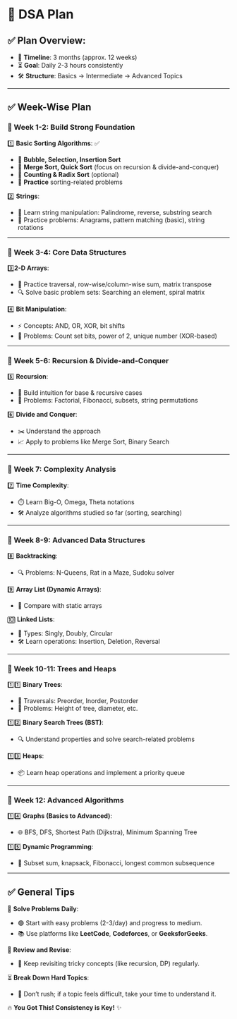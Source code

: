 # 🚀 DSA Plan  

## ✅ Plan Overview:  
- 📅 **Timeline**: 3 months (approx. 12 weeks)  
- ⏳ **Goal**: Daily 2-3 hours consistently  
- 🛠️ **Structure**: Basics → Intermediate → Advanced Topics  

---

## ✅ Week-Wise Plan  

### 🔹 Week 1-2: Build Strong Foundation  
1️⃣ **Basic Sorting Algorithms**:  ✅
- 🧮 **Bubble, Selection, Insertion Sort**  
- 🔁 **Merge Sort, Quick Sort** (focus on recursion & divide-and-conquer)  
- 🎯 **Counting & Radix Sort** (optional)  
- 📝 **Practice** sorting-related problems

2️⃣ **Strings**:  
- 🔡 Learn string manipulation: Palindrome, reverse, substring search  
- 🧩 Practice problems: Anagrams, pattern matching (basic), string rotations 

---

### 🔹 Week 3-4: Core Data Structures  
3️⃣**2-D Arrays**:  
- 🔄 Practice traversal, row-wise/column-wise sum, matrix transpose  
- 🔍 Solve basic problem sets: Searching an element, spiral matrix  

4️⃣ **Bit Manipulation**:  
- ⚡ Concepts: AND, OR, XOR, bit shifts  
- 🤔 Problems: Count set bits, power of 2, unique number (XOR-based)  

---

### 🔹 Week 5-6: Recursion & Divide-and-Conquer  
5️⃣ **Recursion**:  
- 🔄 Build intuition for base & recursive cases  
- 📝 Problems: Factorial, Fibonacci, subsets, string permutations  

6️⃣ **Divide and Conquer**:  
- ✂️ Understand the approach  
- 📈 Apply to problems like Merge Sort, Binary Search  

---

### 🔹 Week 7: Complexity Analysis  
7️⃣ **Time Complexity**:  
- ⏱️ Learn Big-O, Omega, Theta notations  
- 🛠️ Analyze algorithms studied so far (sorting, searching)  

---

### 🔹 Week 8-9: Advanced Data Structures  
8️⃣ **Backtracking**:  
- 🔍 Problems: N-Queens, Rat in a Maze, Sudoku solver  

9️⃣ **Array List (Dynamic Arrays)**:  
- 🔗 Compare with static arrays  

🔟 **Linked Lists**:  
- 🔄 Types: Singly, Doubly, Circular  
- 🛠️ Learn operations: Insertion, Deletion, Reversal  

---

### 🔹 Week 10-11: Trees and Heaps  
1️⃣1️⃣ **Binary Trees**:  
- 🌲 Traversals: Preorder, Inorder, Postorder  
- 📝 Problems: Height of tree, diameter, etc.  

1️⃣2️⃣ **Binary Search Trees (BST)**:  
- 🔍 Understand properties and solve search-related problems  

1️⃣3️⃣ **Heaps**:  
- 📦 Learn heap operations and implement a priority queue  

---

### 🔹 Week 12: Advanced Algorithms  
1️⃣4️⃣ **Graphs (Basics to Advanced)**:  
- 🌐 BFS, DFS, Shortest Path (Dijkstra), Minimum Spanning Tree  

1️⃣5️⃣ **Dynamic Programming**:  
- 🧮 Subset sum, knapsack, Fibonacci, longest common subsequence  

---

## ✅ General Tips  
🎯 **Solve Problems Daily**:  
- 🟢 Start with easy problems (2-3/day) and progress to medium.  
- 📚 Use platforms like **LeetCode**, **Codeforces**, or **GeeksforGeeks**.  

🔄 **Review and Revise**:  
- 🔁 Keep revisiting tricky concepts (like recursion, DP) regularly.  

⏳ **Break Down Hard Topics**:  
- 🛑 Don’t rush; if a topic feels difficult, take your time to understand it.  

🔥 **You Got This! Consistency is Key!** ✨
